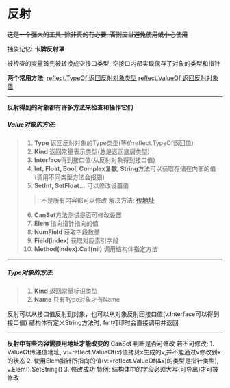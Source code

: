 # 反射
~~这是一个强大的工具, 除非真的有必要, 否则应当避免使用或小心使用~~

抽象记忆:   **卡牌反射罩**

被检查的变量首先被转换成空接口类型, 空接口内部实现保存了对象的类型和指针

**两个常用方法**: 
<u>reflect.TypeOf 返回反射对象类型</u>
<u>reflect.ValueOf 返回反射对象值</u>

___
**反射得到的对象都有许多方法来检查和操作它们**
##### Value对象的方法: 
>1. **Type** 返回反射对象的Type类型(等价reflect.TypeOf返回值)
>2. **Kind** 返回常量表示类型(总是返回底层类型)
>3. **Interface**得到接口值(从反射对象得到接口值)
>4. **Int, Float, Bool, Complex复数, String**方法可以获取存储在内部的值(调用不同类型方法会报错)
>5. **SetInt, SetFloat...** 可以修改设置值 
>> 不是所有内容都可以修改
>> 解决方法: **<u>传地址</u>**
>
>6. **CanSet**方法测试是否可修改设置
>7. **Elem** 指向指针指向的值
>8. **NumField** 获取字段数量
>9. **Field(index)** 获取对应索引字段
>10. **Method(index).Call(nil)** 调用结构体指定方法
___
##### Type对象的方法:
> 1. **Kind** 返回常量标识类型
> 2. **Name** 只有Type对象才有Name

反射可以从接口值反射到对象，也可以从对象反射回接口值(v.Interface可以得到接口值)
结构体有定义String方法时, fmt打印时会直接调用并返回

___
**反射中有些内容需要用地址才能改变的**
    CanSet 判断是否可修改
    若不可修改:
        1. ValueOf传递值地址, v:=reflect.ValueOf(x)值拷贝x生成的v,并不能通过v修改到x的状态
        2. 使用Elem指针所指向的值(v:=reflect.ValueOf(&x)的类型是指针类型), v.Elem().SetString()
        3. 修改成功
        特例: 结构体中的字段必须大写(可导出)才可被修改

